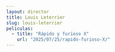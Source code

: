 ```yaml
---
layout: director
title: Louis Leterrier
slug: louis-leterrier
peliculas:
  - title: "Rápido y furioso X"
    url: "2025/07/25/rapido-furioso-X/"
---
```

